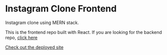 # Instagram Clone Frontend
Instagram clone using MERN stack.

This is the frontend repo built with React. If you are looking for the backend repo, [click here](https://github.com/yaokaoya/instagramClone-server)

[Check out the deployed site](https://instagram-clone-byyaokaoya.herokuapp.com/)
